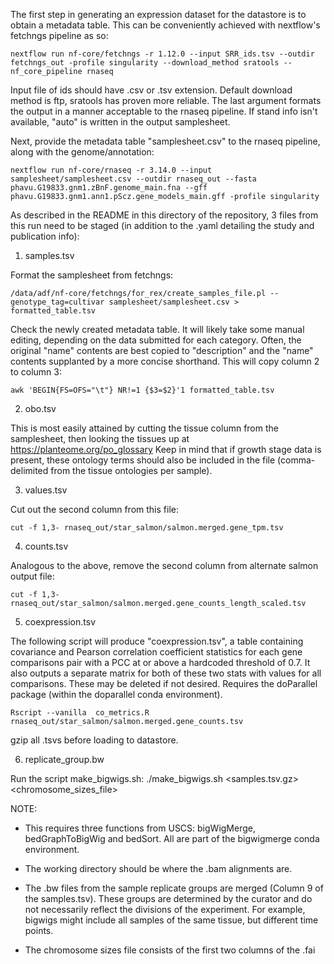 The first step in generating an expression dataset for the datastore is to obtain a metadata table. This can be conveniently achieved with nextflow's fetchngs pipeline as so:

```
nextflow run nf-core/fetchngs -r 1.12.0 --input SRR_ids.tsv --outdir fetchngs_out -profile singularity --download_method sratools --nf_core_pipeline rnaseq
```

Input file of ids should have .csv or .tsv extension. Default download method is ftp, sratools has proven more reliable. The last argument formats the output in a manner acceptable to the rnaseq pipeline. If stand info isn't available, "auto" is written in the output samplesheet. 

Next, provide the metadata table "samplesheet.csv" to the rnaseq pipeline, along with the genome/annotation:

```
nextflow run nf-core/rnaseq -r 3.14.0 --input samplesheet/samplesheet.csv --outdir rnaseq_out --fasta phavu.G19833.gnm1.zBnF.genome_main.fna --gff phavu.G19833.gnm1.ann1.pScz.gene_models_main.gff -profile singularity
```

As described in the README in this directory of the repository, 3 files from this run need to be staged (in addition to the .yaml detailing the study and publication info):

1) samples.tsv

Format the samplesheet from fetchngs:
```
/data/adf/nf-core/fetchngs/for_rex/create_samples_file.pl --genotype_tag=cultivar samplesheet/samplesheet.csv > formatted_table.tsv
```
Check the newly created metadata table. It will likely take some manual editing, depending on the data submitted for each category. Often, the original "name" contents are best copied to "description" and the "name" contents supplanted by a more concise shorthand. This will copy column 2 to column 3:
```
awk 'BEGIN{FS=OFS="\t"} NR!=1 {$3=$2}'1 formatted_table.tsv
```

2) obo.tsv
   
This is most easily attained by cutting the tissue column from the samplesheet, then looking the tissues up at https://planteome.org/po_glossary
Keep in mind that if growth stage data is present, these ontology terms should also be included in the file (comma-delimited from the tissue ontologies per sample).

3) values.tsv

Cut out the second column from this file:
```
cut -f 1,3- rnaseq_out/star_salmon/salmon.merged.gene_tpm.tsv 
```
4) counts.tsv

Analogous to the above, remove the second column from alternate salmon output file:
```
cut -f 1,3- rnaseq_out/star_salmon/salmon.merged.gene_counts_length_scaled.tsv
```
5) coexpression.tsv

The following script will produce "coexpression.tsv", a table containing covariance and Pearson correlation coefficient statistics for each gene comparisons pair with a PCC at or above a hardcoded threshold of 0.7. It also outputs a separate matrix for both of these two stats with values for all comparisons. These may be deleted if not desired. Requires the doParallel package (within the doparallel conda environment).
```
Rscript --vanilla  co_metrics.R rnaseq_out/star_salmon/salmon.merged.gene_counts.tsv
```
gzip all .tsvs before loading to datastore.

6) replicate_group.bw

Run the script make_bigwigs.sh:
./make_bigwigs.sh <samples.tsv.gz> <chromosome_sizes_file>

NOTE:

- This requires three functions from USCS: bigWigMerge, bedGraphToBigWig and bedSort. All are part of the bigwigmerge conda environment. 

- The working directory should be where the .bam alignments are.

- The .bw files from the sample replicate groups are merged (Column 9 of the samples.tsv). These groups are determined by the curator and do not necessarily reflect the divisions of the experiment. For example, bigwigs might include all samples of the same tissue, but different time points.

- The chromosome sizes file consists of the first two columns of the .fai

